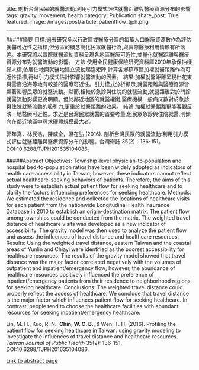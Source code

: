 title: 剖析台灣民眾的就醫流動:利用引力模式評估就醫距離與醫療資源分布的影響
tags: gravity, movement, health
category: Publication
share_post: True
featured_image: /images/post/article_patientflow_tjph.png

---


#####摘要
目標:過去研究多以行政區或醫療分區的每萬人口醫療資源數作為評估就醫可近性之指標,但分區的概念簡化民眾就醫行為,與實際醫療利用情形有所落差。本研究將以實際就醫流動資料呈現各地區醫療可近性,並量化就醫距離與醫療資源分布對就醫流動的影響。
方法:使用全民健康保險研究資料庫2010年承保抽樣歸人檔,依居住地與就醫地建立流動起迄矩陣,計算各鄉鎮市區加權就醫距離作為可近性指標,再以引力模式估計影響就醫流動的因素。
結果:加權就醫距離呈現出花東與雲嘉沿海等地有較差的醫療可近性。引力模式分析顯示,就醫距離與醫療資源皆顯著影響民眾的就醫流動。然而,相較於急診與住院的就醫流動,就醫距離對於門診就醫流動影響更為明顯。但於鄰近地區的就醫權衡,醫療機構一般病床數對於急診與住院就醫流動的吸引力,更重於就醫距離的效果。
結論:加權就醫距離更能客觀反映一地醫療可近性。求近是台灣民眾就醫的首要考量,但民眾急診與住院就醫,則傾向在鄰近地區中尋求硬體規模最大者。

郭年真，林民浩，陳威全，溫在弘 (2016). 剖析台灣民眾的就醫流動:利用引力模式評估就醫距離與醫療資源分布的影響。台灣衛誌 35(2)：136-151。DOI:10.6288/TJPH201635104086。


#####Abstract
Objectives: Township-level physician-to-population and hospital bed-to-population ratios have been widely adopted as indicators of health care accessibility in Taiwan; however, these indicators cannot reflect actual healthcare-seeking behaviors of patients. Therefore, the aims of this study were to establish actual patient flow for seeking healthcare and to clarify the factors influencing preferences for seeking healthcare. 
Methods: We estimated the residence and collected the locations of healthcare visits for each patient from the nationwide Longitudinal Health Insurance Database in 2010 to establish an origin-destination matrix. The patient flow among townships could be conducted from the matrix. The weighted travel distance of healthcare visits was developed as a new indicator of accessibility. The gravity model was then used to analyze the patient flow and assess the influences of travel distance and healthcare resources. 
Results: Using the weighted travel distance, eastern Taiwan and the coastal areas of Yunlin and Chiayi were identified as the poorest accessibility for healthcare resources. The results of the gravity model showed that travel distance was the major factor correlated negatively with the volumes of outpatient and inpatient/emergency flow; however, the abundance of healthcare resources positively influenced the preference of inpatient/emergency patients from their residence to neighborhood regions for seeking healthcare. 
Conclusions: The weighted travel distance could properly reflect the access of healthcare. We conclude that travel distance is the major factor which influences patient flow for seeking healthcare. In contrast, people tend to choose the healthcare facilities with abundant resources for seeking inpatient/emergency healthcare.

Lin, M. H., Kuo, R. N., **Chin, W. C. B.**, & Wen, T. H. (2016). Profiling the patient flow for seeking healthcare in Taiwan: using gravity modeling to investigate the influences of travel distance and healthcare resources. *Taiwan Journal of Public Health* 35(2): 136-151. DOI:10.6288/TJPH201635104086.

<a href="http://publichealth.org.tw/news_detail.asp?CateID=10&CateName=%E5%8F%B0%E7%81%A3%E8%A1%9B%E8%AA%8C&NewsID=392" target="_blank">Link to abstract page</a>
